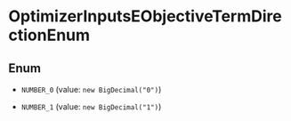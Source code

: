 

# OptimizerInputsEObjectiveTermDirectionEnum

## Enum


* `NUMBER_0` (value: `new BigDecimal("0")`)

* `NUMBER_1` (value: `new BigDecimal("1")`)




